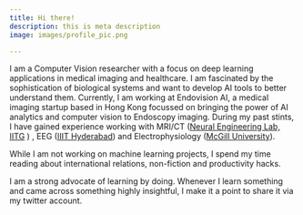 ```yaml
---
title: Hi there!
description: this is meta description
image: images/profile_pic.png

---
```

I am a Computer Vision researcher with a focus on deep learning applications in medical imaging and healthcare. I am fascinated by the sophistication of biological systems and want to develop AI tools to better understand them. Currently, I am working at Endovision AI, a medical imaging startup based in Hong Kong focussed on bringing the power of AI analytics and computer vision to Endoscopy imaging. During my past stints, I have gained experience working with MRI/CT ([Neural Engineering Lab, IITG](https://iitg.ac.in/cngupta "Neural Lab, IITG") ) , EEG ([IIIT Hyderabad](http://cvit.iiit.ac.in/summerschoolseries/ "IIIT Hyderabad")) and Electrophysiology ([McGill University](https://peyrachelab.com "Peyrache Lab")).

While I am not working on machine learning projects, I spend my time reading about international relations, non-fiction and productivity hacks.

I am a strong advocate of learning by doing. Whenever I learn something and came across something highly insightful, I make it a point to share it via my twitter account.